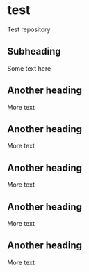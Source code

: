 # test

Test repository

## Subheading

Some text here

## Another heading

More text

## Another heading


More text

## Another heading



More text

## Another heading

More text

## Another heading


More text
